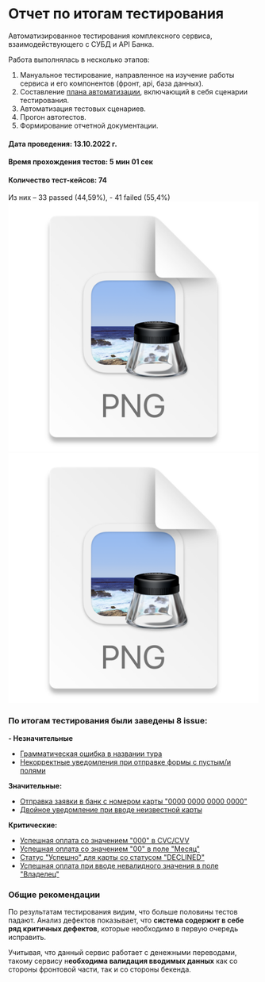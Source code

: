 # Отчет по итогам тестирования
Автоматизированное тестирования комплексного сервиса, взаимодействующего с СУБД и API Банка.

Работа выполнялась в несколько этапов:
1.	Мануальное тестирование, направленное на изучение работы сервиса и его компонентов (фронт, api, база данных).
2.	Составление [плана автоматизации](https://github.com/lizadegt/Diploma_AQ/blob/master/reports/Plan.md), включающий в себя сценарии тестирования.
3.	Автоматизация тестовых сценариев.
4.	Прогон автотестов.
5.	Формирование отчетной документации.

#### Дата проведения: 13.10.2022 г.

#### Время прохождения тестов: 5 мин 01 сек

#### Количество тест-кейсов: 74
Из них – 33 passed (44,59%), -  41 failed (55,4%)
![img.png](img.png)
![img_1.png](img_1.png)

### По итогам тестирования были заведены 8 issue:
**- Незначительные**
 - [Грамматическая ошибка в названии тура ](https://github.com/lizadegt/Diploma_AQ/issues/1)
 - [Некорректные уведомления при отправке формы с пустым/и полями](https://github.com/lizadegt/Diploma_AQ/issues/2)
  
 **Значительные:**
 - [Отправка заявки в банк с номером карты "0000 0000 0000 0000"](https://github.com/lizadegt/Diploma_AQ/issues/5)
 - [Двойное уведомление при вводе неизвестной карты](https://github.com/lizadegt/Diploma_AQ/issues/6)
  
**Критические:**
- [Успешная оплата со значением "000" в CVC/CVV](https://github.com/lizadegt/Diploma_AQ/issues/3)
- [Успешная оплата со значением "00" в поле "Месяц"](https://github.com/lizadegt/Diploma_AQ/issues/4)
- [Статус "Успешно" для карты со статусом "DECLINED"](https://github.com/lizadegt/Diploma_AQ/issues/7)
- [Успешная оплата при вводе невалидного значения в поле "Владелец"](https://github.com/lizadegt/Diploma_AQ/issues/8)

### Общие рекомендации
По результатам тестирования видим, что больше половины тестов падают. 
Анализ дефектов показывает, что **система содержит в себе ряд критичных дефектов**, которые необходимо в первую очередь исправить.

Учитывая, что данный сервис работает с денежными переводами, такому сервису н**еобходима валидация вводимых данных** как со стороны фронтовой части, так и со стороны бекенда.
